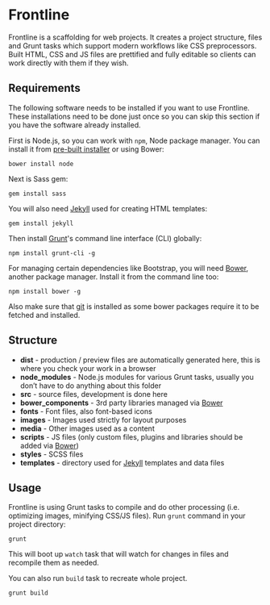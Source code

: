 # Frontline

Frontline is a scaffolding for web projects. It creates a project structure, files and Grunt tasks which support modern workflows like CSS preprocessors. Built HTML, CSS and JS files are prettified and fully editable so clients can work directly with them if they wish.

## Requirements

The following software needs to be installed if you want to use Frontline. These installations need to be done just once so you can skip this section if you have the software already installed.

First is Node.js, so you can work with `npm`, Node package manager. You can install it from [pre-built installer](http://nodejs.org/) or using Bower:

```
bower install node
```

Next is Sass gem:

```
gem install sass
```

You will also need [Jekyll](http://jekyllrb.com) used for creating HTML templates:

```
gem install jekyll
```

Then install [Grunt](http://gruntjs.com/)'s command line interface (CLI) globally:

```
npm install grunt-cli -g
```

For managing certain dependencies like Bootstrap, you will need [Bower](http://bower.io/), another package manager. Install it from the command line too:

```
npm install bower -g
```

Also make sure that [git](http://git-scm.com/) is installed as some bower packages require it to be fetched and installed.

## Structure

- **dist** - production / preview files are automatically generated here, this is where you check your work in a browser
- **node_modules** - Node.js modules for various Grunt tasks, usually you don’t have to do anything about this folder
- **src** - source files, development is done here
 - **bower_components** - 3rd party libraries managed via [Bower](http://bower.io/)
 - **fonts** - Font files, also font-based icons
 - **images** - Images used strictly for layout purposes
 - **media** - Other images used as a content
 - **scripts** - JS files (only custom files, plugins and libraries should be added via [Bower](http://bower.io/))
 - **styles** - SCSS files
 - **templates** - directory used for [Jekyll](http://jekyllrb.com) templates and data files

## Usage

Frontline is using Grunt tasks to compile and do other processing (i.e. optimizing images, minifying CSS/JS files). Run `grunt` command in your project directory:

```
grunt
```

This will boot up `watch` task that will watch for changes in files and recompile them as needed.

You can also run `build` task to recreate whole project.

```
grunt build
```
